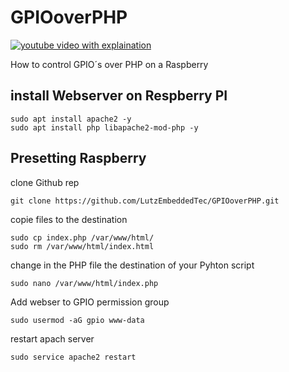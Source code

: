 # GPIOoverPHP

[![youtube video with explaination](https://img.youtube.com/vi/hJk_EfXBtUg/0.jpg)](https://www.youtube.com/watch?v=hJk_EfXBtUg)

How to control GPIO´s over PHP on a Raspberry

## install Webserver on Respberry PI


```
sudo apt install apache2 -y
sudo apt install php libapache2-mod-php -y
```


## Presetting Raspberry 

clone Github rep
```
git clone https://github.com/LutzEmbeddedTec/GPIOoverPHP.git

```

copie files to the destination

```
sudo cp index.php /var/www/html/
sudo rm /var/www/html/index.html

```

change in the PHP file the destination of your Pyhton script


```
sudo nano /var/www/html/index.php
```


Add webser to GPIO permission group

```
sudo usermod -aG gpio www-data
```

restart apach server

```
sudo service apache2 restart
```


